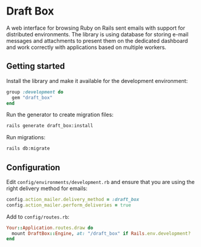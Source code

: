 # Draft Box

A web interface for browsing Ruby on Rails sent emails with support for distributed environments. The library is using database for storing e-mail messages and attachments to present them on the dedicated dashboard and work correctly with applications based on multiple workers.

## Getting started

Install the library and make it available for the development environment:

```ruby
group :development do
  gem "draft_box"
end
```

Run the generator to create migration files:

```bash
rails generate draft_box:install
```

Run migrations:

```bash
rails db:migrate
```

## Configuration

Edit `config/environments/development.rb` and ensure that you are using the right delivery method for emails:

```ruby
config.action_mailer.delivery_method = :draft_box
config.action_mailer.perform_deliveries = true
```

Add to `config/routes.rb`:

```ruby
Your::Application.routes.draw do
  mount DraftBox::Engine, at: "/draft_box" if Rails.env.development?
end
```
